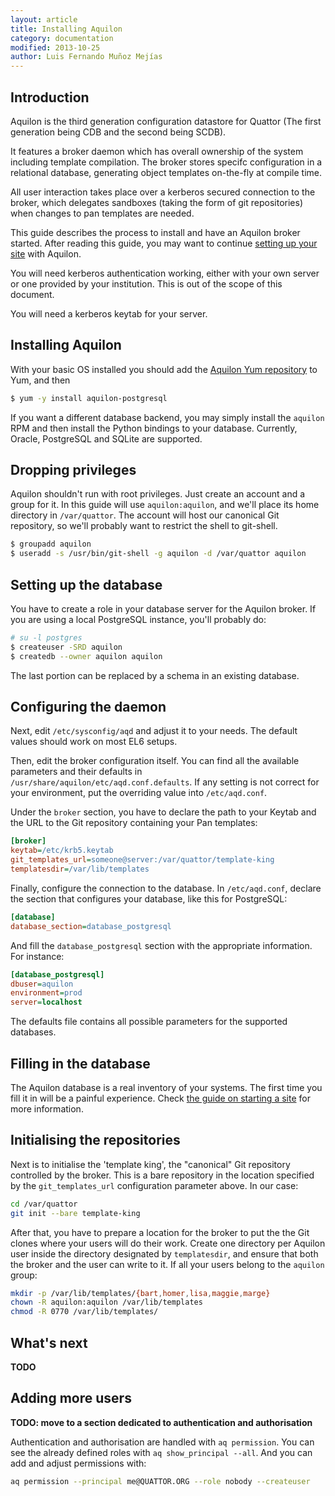 ```yaml
---
layout: article
title: Installing Aquilon
category: documentation
modified: 2013-10-25
author: Luis Fernando Muñoz Mejías
---
```


## Introduction

Aquilon is the third generation configuration datastore for Quattor
(The first generation being CDB and the second being SCDB).

It features a broker daemon which has overall ownership of the system
including template compilation. The broker stores specifc
configuration in a relational database, generating object templates
on-the-fly at compile time.

All user interaction takes place over a kerberos secured connection to
the broker, which delegates sandboxes (taking the form of git
repositories) when changes to pan templates are needed.

This guide describes the process to install and have an Aquilon broker
started.  After reading this guide, you may want to continue
[setting up your site](/documentation/2013/10/25/aquilon-site.html)
with Aquilon.

You will need kerberos authentication working, either with your own
server or one provided by your institution.  This is out of the scope
of this document.

You will need a kerberos keytab for your server.

## Installing Aquilon

With your basic OS installed you should add the
[Aquilon Yum repository](http://yum.quattor.org/aquilon) to Yum, and
then

```sh
$ yum -y install aquilon-postgresql
```

If you want a different database backend, you may simply install the
`aquilon` RPM and then install the Python bindings to your database.
Currently, Oracle, PostgreSQL and SQLite are supported.

## Dropping privileges

Aquilon shouldn't run with root privileges.  Just create an account
and a group for it.  In this guide will use `aquilon:aquilon`, and
we'll place its home directory in `/var/quattor`.  The account will
host our canonical Git repository, so we'll probably want to restrict
the shell to git-shell.

```sh
$ groupadd aquilon
$ useradd -s /usr/bin/git-shell -g aquilon -d /var/quattor aquilon
```
## Setting up the database

You have to create a role in your database server for the Aquilon
broker.  If you are using a local PostgreSQL instance, you'll probably do:

```sh
# su -l postgres
$ createuser -SRD aquilon
$ createdb --owner aquilon aquilon
```

The last portion can be replaced by a schema in an existing database.

## Configuring the daemon

Next, edit `/etc/sysconfig/aqd` and adjust it to your needs.  The
default values should work on most EL6 setups.

Then, edit the broker configuration itself.  You can find all the
available parameters and their defaults in
`/usr/share/aquilon/etc/aqd.conf.defaults`.  If any setting is not
correct for your environment, put the overriding value into
`/etc/aqd.conf`.

Under the `broker` section, you have to declare the path to your
Keytab and the URL to the Git repository containing your Pan templates:

```ini
[broker]
keytab=/etc/krb5.keytab
git_templates_url=someone@server:/var/quattor/template-king
templatesdir=/var/lib/templates
```

Finally, configure the connection to the database.  In
`/etc/aqd.conf`, declare the section that configures your database,
like this for PostgreSQL:

```ini
[database]
database_section=database_postgresql
```

And fill the `database_postgresql` section with the appropriate
information.  For instance:

```ini
[database_postgresql]
dbuser=aquilon
environment=prod
server=localhost
```

The defaults file contains all possible parameters for the supported
databases.

## Filling in the database

The Aquilon database is a real inventory of your systems.  The first
time you fill it in will be a painful experience.  Check
[the guide on starting a site](/documentation/2013/10/25/aquilon-site.html)
for more information.

## Initialising the repositories

Next is to initialise the 'template king', the "canonical" Git
repository controlled by the broker.  This is a bare repository in the
location specified by the `git_templates_url` configuration parameter
above.  In our case:

```bash
cd /var/quattor
git init --bare template-king
```

After that, you have to prepare a location for the broker to put the
the Git clones where your users will do their work.  Create one
directory per Aquilon user inside the directory designated by
`templatesdir`, and ensure that both the broker and the user can write
to it.  If all your users belong to the `aquilon` group:

```bash
mkdir -p /var/lib/templates/{bart,homer,lisa,maggie,marge}
chown -R aquilon:aquilon /var/lib/templates
chmod -R 0770 /var/lib/templates/
```
## What's next

**TODO**

## Adding more users

**TODO: move to a section dedicated to authentication and authorisation**

Authentication and authorisation are handled with `aq permission`.
You can see the already defined roles with `aq show_principal --all`.
And you can add and adjust permissions with:

```bash
aq permission --principal me@QUATTOR.ORG --role nobody --createuser
```
